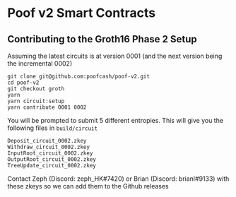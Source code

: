 # Poof v2 Smart Contracts

## Contributing to the Groth16 Phase 2 Setup
Assuming the latest circuits is at version 0001 (and the next version being the incremental 0002)
```
git clone git@github.com:poofcash/poof-v2.git
cd poof-v2
git checkout groth
yarn
yarn circuit:setup
yarn contribute 0001 0002
```

You will be prompted to submit 5 different entropies. This will give you the following files in `build/circuit`

```
Deposit_circuit_0002.zkey
Withdraw_circuit_0002.zkey
InputRoot_circuit_0002.zkey
OutputRoot_circuit_0002.zkey
TreeUpdate_circuit_0002.zkey
```

Contact Zeph (Discord: zeph_HK#7420) or Brian (Discord: brianl#9133) with these zkeys so we can add them to the Github releases